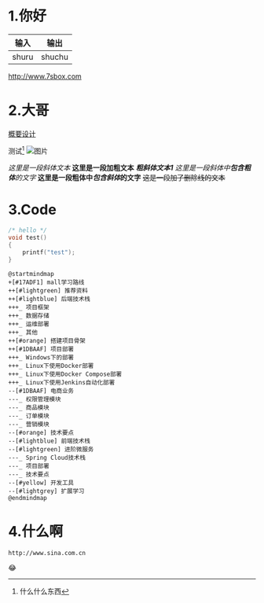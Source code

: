 
# 1.你好

|输入|输出|
|---|---|
|shuru|shuchu|

<http://www.7sbox.com>

# 2.大哥

[概要设计](概要设计.md#hello)

测试[^1]
![图片](https://img.icons8.com/?size=50&id=LZtGgAmh0n0e&format=png)

*这里是一段斜体文本*
**这里是一段加粗文本**
***粗斜体文本1***
*这里是一段斜体中**包含粗体**的文字*
**这里是一段粗体中*包含斜体*的文字**
~~这是一段加了删除线的文本~~

# 3.Code

```c++
/* hello */
void test()
{
    printf("test");
}
```

```plantuml
@startmindmap
+[#17ADF1] mall学习路线
++[#lightgreen] 推荐资料
++[#lightblue] 后端技术栈
+++_ 项目框架
+++_ 数据存储
+++_ 运维部署
+++_ 其他
++[#orange] 搭建项目骨架
++[#1DBAAF] 项目部署
+++_ Windows下的部署
+++_ Linux下使用Docker部署
+++_ Linux下使用Docker Compose部署
+++_ Linux下使用Jenkins自动化部署
--[#1DBAAF] 电商业务
---_ 权限管理模块
---_ 商品模块
---_ 订单模块
---_ 营销模块
--[#orange] 技术要点
--[#lightblue] 前端技术栈
--[#lightgreen] 进阶微服务
---_ Spring Cloud技术栈
---_ 项目部署
---_ 技术要点
--[#yellow] 开发工具
--[#lightgrey] 扩展学习
@endmindmap
```

# 4.什么啊

`http://www.sina.com.cn`

:joy:

[^1]: 什么什么东西
